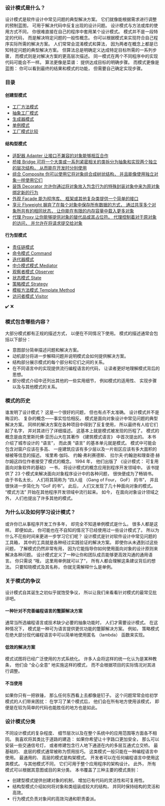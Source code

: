 ### 设计模式是什么？

设计模式是软件设计中常见问题的典型解决方案。 它们就像能根据需求进行调整的预制蓝图， 可用于解决代码中反复出现的设计问题。
设计模式与方法或库的使用方式不同， 你很难直接在自己的程序中套用某个设计模式。 模式并不是一段特定的代码， 而是解决特定问题的一般性概念。 你可以根据模式来实现符合自己程序实际所需的解决方案。
人们常常会混淆模式和算法， 因为两者在概念上都是已知特定问题的典型解决方案。 但算法总是明确定义达成特定目标所需的一系列步骤， 而模式则是对解决方案的更高层次描述。 同一模式在两个不同程序中的实现代码可能会不一样。
算法更像是菜谱： 提供达成目标的明确步骤。 而模式更像是蓝图： 你可以看到最终的结果和模式的功能， 但需要自己确定实现步骤。
### 目录

#### 创建型模式
* [工厂方法模式](app/Create/FactoryMethod/README.md)
* [抽象工厂模式](app/Create/AbstractFactory/README.md)
* [生成器模式](app/Create/Builder/README.md)
* [单例模式](app/Create/Singleton/README.md)
* [工厂模式比较](app/Create/FactoryModelComparison/README.md)

#### 结构型模式
* [适配器 Adapter 让接口不兼容的对象能够相互合作](app/Structure/AdapterPattern/README.md)
* [桥接 Bridge 可将一个大类或一系列紧密相关的类拆分为抽象和实现两个独立的层次结构， 从而能在开发时分别使用](app/Structure/BridgePattern/README.md)
* [组合 Composite 你可以使用它将对象组合成树状结构， 并且能像使用独立对象一样使用它们](./app/Structure/CompositePattern/README.md)
* [装饰 Decorator 允许你通过将对象放入包含行为的特殊封装对象中来为原对象绑定新的行为](app/Structure/DecoratorPattern/README.md)
* [外观 Facade 能为程序库、 框架或其他复杂类提供一个简单的接口](./app/Structure/FacadePattern/README.md)
* [享元 Flyweight 摒弃了在每个对象中保存所有数据的方式， 通过共享多个对象所共有的相同状态， 让你能在有限的内存容量中载入更多对象](./app/Structure/FlyweightPattern/README.md)
* [代理 Proxy 让你能够提供对象的替代品或其占位符。 代理控制着对于原对象的访问， 并允许在将请求提交给对象](./app/Structure/Proxy/README.md)

#### 行为型模式
* [责任链模式](./app/Behavior/ChainOfResponsibility/README.md)
* [命令模式 Command](./app/Behavior/Command/README.md)
* [迭代器模式](./app/Behavior/Iterator/README.md)
* [中介模式模式 Mediator](./app/Behavior/Mediator/README.md)
* [观察者模式 Observer](./app/Behavior/Observer/README.md)
* [状态模式 State](./app/Behavior/State/README.md)
* [策略模式 Strategy](./app/Behavior/Strategy/README.md)
* [模板方法模式 Template Method](./app/Behavior/TemplateMethod/README.md)
* [访问者模式 Visitor](./app/Behavior/Visitor/README.md)

✔️
❌
### 模式包含哪些内容？

大部分模式都有正规的描述方式， 以便在不同情况下使用。 模式的描述通常会包括以下部分：

* 意图部分简单描述问题和解决方案。
* 动机部分将进一步解释问题并说明模式会如何提供解决方案。
* 结构部分展示模式的每个部分和它们之间的关系。
* 在不同语言中的实现提供流行编程语言的代码， 让读者更好地理解模式背后的思想。
* 部分模式介绍中还列出其他的一些实用细节， 例如模式的适用性、 实现步骤以及与其他模式的关系。

### 模式的历史
谁发明了设计模式？ 这是一个很好的问题， 但也有点不太准确。 设计模式并不是晦涩的、 复杂的概念——事实恰恰相反。 
模式是面向对象设计中常见问题的典型解决方案。 同样的解决方案在各种项目中得到了反复使用， 所以最终有人给它们起了名字， 并对其进行了详细描述。 这基本上就是模式被发现的历程了。
模式的概念是由克里斯托佛·亚历山大在其著作 《建筑模式语言》 中首次提出的。 本书介绍了城市设计的 “语言”， 而此类 “语言” 的基本单元就是模式。 
模式中可能会包含对窗户应该在多高、 一座建筑应该有多少层以及一片街区应该有多大面积的植被等信息的描述。
埃里希·伽玛、 约翰·弗利赛德斯、 拉尔夫·约翰逊和理查德·赫尔姆这四位作者接受了模式的概念。 1994 年， 他们出版了 《设计模式： 可复用面向对象软件的基础》 一书， 将设计模式的概念应用到程序开发领域中。 
该书提供了 23 个模式来解决面向对象程序设计中的各种问题， 很快便成为了畅销书。 由于书名太长， 人们将其简称为 “四人组 （Gang of Four， GoF） 的书”， 并且很快进一步简化为 “GoF 的书”。
此后， 人们又发现了几十种面向对象的模式。 ​ “模式方法” 开始在其他程序开发领域中流行起来。 如今， 在面向对象设计领域之外， 人们也提出了许多其他的模式。

### 为什么以及如何学习设计模式？
或许你已从事程序开发工作多年， 却完全不知道单例模式是什么。 很多人都是这样。 即便如此， 你可能也在不自知的情况下已经使用过一些设计模式了。 所以为什么不花些时间来更进一步学习它们呢？
设计模式是针对软件设计中常见问题的工具箱， 其中的工具就是各种经过实践验证的解决方案。 即使你从未遇到过这些问题， 了解模式仍然非常有用， 因为它能指导你如何使用面向对象的设计原则来解决各种问题。
设计模式定义了一种让你和团队成员能够更高效沟通的通用语言。 你只需说 “哦， 这里用单例就可以了”， 所有人都会理解这条建议背后的想法。 只要知晓模式及其名称， 你就无需解释什么是单例。

### 关于模式的争议
设计模式自其诞生之初似乎就饱受争议， 所以让我们来看看针对模式的最常见批评吧。

#### 一种针对不完善编程语言的蹩脚解决方案
通常当所选编程语言或技术缺少必要的抽象功能时， 人们才需要设计模式。 在这种情况下， 模式是一种可为语言提供更优功能的蹩脚解决方案。
例如， 策略模式在绝大部分现代编程语言中可以简单地使用匿名 （lambda） 函数来实现。

#### 低效的解决方案
模式试图将已经广泛使用的方式系统化。 许多人会将这样的统一化认为是某种教条， 他们会 “全心全意” 地实施这样的模式， 而不会根据项目的实际情况对其进行调整。

#### 不当使用
如果你只有一把铁锤， 那么任何东西看上去都像是钉子。
这个问题常常会给初学模式的人们带来困扰： 在学习了某个模式后， 他们会在所有地方使用该模式， 即便是在较为简单的代码也能胜任的地方也是如此。

### 设计模式分类
不同设计模式的复杂程度、 细节层次以及在整个系统中的应用范围等方面各不相同。 我喜欢将其类比于道路的建造： 如果你希望让十字路口更加安全， 那么可以安装一些交通信号灯， 或者修建包含行人地下通道在内的多层互通式立交桥。
最基础的、 底层的模式通常被称为惯用技巧。 这类模式一般只能在一种编程语言中使用。
最通用的、 高层的模式是构架模式。 开发者可以在任何编程语言中使用这类模式。 与其他模式不同， 它们可用于整个应用程序的架构设计。
此外， 所有模式可以根据其意图或目的来分类。 本书覆盖了三种主要的模式类别：

* 创建型模式提供创建对象的机制， 增加已有代码的灵活性和可复用性。
* 结构型模式介绍如何将对象和类组装成较大的结构， 并同时保持结构的灵活和高效。
* 行为模式负责对象间的高效沟通和职责委派。